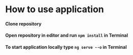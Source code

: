 # How to use application
#### Clone repository
#### Open repository in editor and run ```npm install``` in Terminal
#### To start application locally type ```ng serve --o``` in Terminal
 
